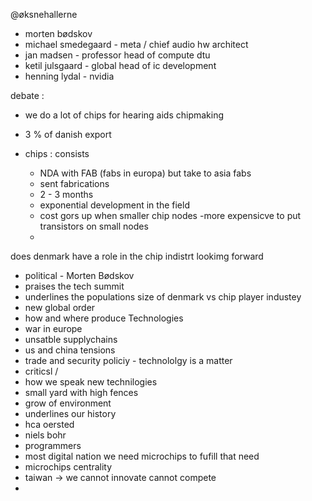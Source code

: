 
@øksnehallerne 
- morten bødskov
- michael smedegaard - meta / chief audio hw architect
- jan madsen - professor head of compute dtu
- ketil julsgaard - global head of ic development
- henning lydal - nvidia 



debate : 

- we do a lot of chips for hearing aids chipmaking
- 3 % of danish export 

- chips : consists
   - NDA with FAB (fabs in europa) but take to asia fabs
   - sent fabrications 
   - 2 - 3 months
    - exponential development in the field
    - cost gors up when smaller chip nodes 
    -more expensicve to put transistors on small nodes 
    - 
does denmark have a role in the chip indistrt lookimg forward


- political - Morten Bødskov 
- praises the tech summit 
- underlines the populations size of denmark vs chip player industey 
- new global order
- how and where produce Technologies 
- war in europe
- unsatble supplychains
- us and china tensions
- trade and security policiy - technololgy is a matter
- criticsl /
- how we speak new technilogies 
- small yard with high fences
- grow of environment 
- underlines our history
- hca oersted
- niels bohr 
- programmers
- most digital nation we need microchips to fufill that need 
- microchips centrality 
- taiwan -> we cannot innovate cannot compete
- 
    